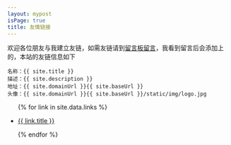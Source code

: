 ```yaml
---
layout: mypost
isPage: true
title: 友情链接
---
```

欢迎各位朋友与我建立友链，如需友链请到[留言板留言](chat.html)，我看到留言后会添加上的，本站的友链信息如下

```
名称：{{ site.title }}
描述：{{ site.description }}
地址：{{ site.domainUrl }}{{ site.baseUrl }}
头像：{{ site.domainUrl }}{{ site.baseUrl }}/static/img/logo.jpg
```

<ul>
  {% for link in site.data.links %}
  <li>
    <p><a href="{{ link.url }}" title="{{ link.desc }}" target="_blank" >{{ link.title }}</a></p>
  </li>
  {% endfor %}
</ul>
